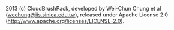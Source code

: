 2013 (c) CloudBrushPack, developed by Wei-Chun Chung et al (wcchung@iis.sinica.edu.tw),
released under Apache License 2.0 (http://www.apache.org/licenses/LICENSE-2.0).
